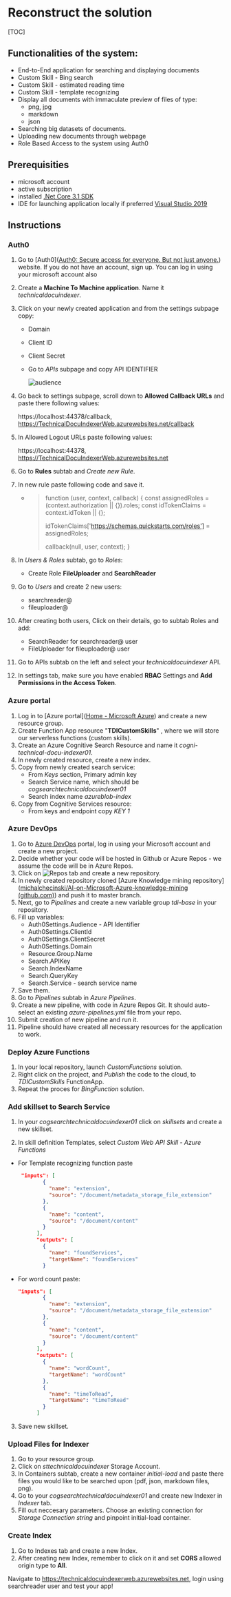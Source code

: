 # Reconstruct the solution

[TOC]

## Functionalities of the system:

- End-to-End application for searching and displaying documents
- Custom Skill - Bing search
- Custom Skill - estimated reading time
- Custom Skill - template recognizing
- Display all documents with immaculate preview of files of type:
  - png, jpg
  - markdown
  - json
- Searching big datasets of documents.
- Uploading new documents through webpage
- Role Based Access to the system using Auth0

## Prerequisities

- microsoft account
- active subscription
- installed [.Net Core 3.1 SDK](https://dotnet.microsoft.com/download/dotnet-core/3.1)
- IDE for launching application locally if preferred [Visual Studio 2019](https://visualstudio.microsoft.com/pl/vs/)

## Instructions

### Auth0

1. Go to [Auth0]([Auth0: Secure access for everyone. But not just anyone.](https://auth0.com/)) website. If you do not have an account, sign up. You can log in using your microsoft account also

2. Create a **Machine To Machine application**. Name it *technicaldocuindexer*.

3. Click on your newly created application and from the settings subpage copy:

   - Domain

   - Client ID

   - Client Secret

   - Go to *APIs* subpage and copy API IDENTIFIER

     ![audience](C:\Users\Z6MVM\Desktop\graphics\audience.PNG)

4. Go back to settings subpage, scroll down to **Allowed Callback URLs** and paste there following values:

   https://localhost:44378/callback, https://TechnicalDocuIndexerWeb.azurewebsites.net/callback

5. In Allowed Logout URLs paste following values:

   https://localhost:44378, https://TechnicalDocuIndexerWeb.azurewebsites.net

6. Go to **Rules** subtab and *Create new Rule*.

7. In new rule paste following code and save it.

   - >  function (user, context, callback) {
     >   const assignedRoles = (context.authorization || {}).roles;
     >   const idTokenClaims = context.idToken || {};
     >
     >   idTokenClaims['https://schemas.quickstarts.com/roles'] = assignedRoles;
     >
     >   callback(null, user, context);
     > }

8. In *Users & Roles* subtab, go to *Roles*:

   - Create Role **FileUploader** and **SearchReader**

9. Go to *Users* and create 2 new users:

   - searchreader@<yourchoiceofdomain>
   - fileuploader@<yourchoiceofdomain>

10. After creating both users, Click on their details, go to subtab Roles and add:

    - SearchReader for searchreader@ user
    - FileUploader for fileuploader@ user

11. Go to APIs subtab on the left and select your *technicaldocuindexer* API.

12. In settings tab, make sure you have enabled **RBAC** Settings and **Add Permissions in the Access Token**.

### Azure portal 

1. Log in to [Azure portal]([Home - Microsoft Azure](https://portal.azure.com/#home)) and create a new resource group.
2. Create Function App resource "**TDICustomSkills**" , where we will store our serverless functions (custom skills).
3. Create an Azure Cognitive Search Resource and name it *cogni-technical-docu-indexer01*.
4. In newly created resource, create a new index.
5. Copy from newly created search service:
   - From *Keys* section, Primary admin key
   - Search Service name, which should be *cogsearchtechnicaldocuindexer01*
   - Search index name *azureblob-index*
6. Copy from Cognitive Services resource:
   - From keys and endpoint copy *KEY 1*

### Azure DevOps 

1. Go to [Azure DevOps](https://dev.azure.com/) portal, log in using your Microsoft account and create a new project.
2. Decide whether your code will be hosted in Github or Azure Repos - we assume the code will be in Azure Repos.
3. Click on ![Repos](C:\Users\Z6MVM\Desktop\graphics\Repos.PNG) tab and create a new repository.
4. In newly created repository cloned [Azure Knowledge mining repository]([michalchecinski/AI-on-Microsoft-Azure-knowledge-mining (github.com)](https://github.com/michalchecinski/AI-on-Microsoft-Azure-knowledge-mining)) and push it to master branch.
5. Next, go to *Pipelines* and create a new variable group *tdi-base* in your repository.
6. Fill up variables:
   - Auth0Settings.Audience - API Identifier
   - Auth0Settings.ClientId
   - Auth0Settings.ClientSecret
   - Auth0Settings.Domain
   - Resource.Group.Name
   - Search.APIKey
   - Search.IndexName
   - Search.QueryKey
   - Search.Service - search service name
7. Save them.
8. Go to *Pipelines* subtab in *Azure Pipelines*.
9. Create a new pipeline, with code in Azure Repos Git. It should auto-select an existing *azure-pipelines.yml* file from your repo.
10. Submit creation of new pipeline and run it.
11. Pipeline should have created all necessary resources for the application to work.

### Deploy Azure Functions

1. In your local repository, launch *CustomFunctions* solution.
2. Right click on the project, and *Publish* the code to the cloud, to *TDICustomSkills* FunctionApp.
3. Repeat the proces for *BingFunction* solution.

### Add skillset to Search Service

1. In your *cogsearchtechnicaldocuindexer01* click on *skillsets* and create a new skillset.

2.  In skill definition Templates, select *Custom Web API Skill - Azure Functions*

   - For Template recognizing function paste 

     ```json
      "inputs": [
             {
               "name": "extension",
               "source": "/document/metadata_storage_file_extension"
             },
             {
               "name": "content",
               "source": "/document/content"
             }
           ],
           "outputs": [
             {
               "name": "foundServices",
               "targetName": "foundServices"
             }
     ```

   - For word count paste:

     ```json
     "inputs": [
             {
               "name": "extension",
               "source": "/document/metadata_storage_file_extension"
             },
             {
               "name": "content",
               "source": "/document/content"
             }
           ],
           "outputs": [
             {
               "name": "wordCount",
               "targetName": "wordCount"
             },
             {
               "name": "timeToRead",
               "targetName": "timeToRead"
             }
           ]
     ```

3. Save new skillset.

### Upload Files for Indexer

1. Go to your resource group.
2. Click on *sttechnicaldocuindexer* Storage Account.
3. In Containers subtab, create a new container *initial-load* and paste there files you would like to be searched upon (pdf, json, markdown files, png).
4. Go to your *cogsearchtechnicaldocuindexer01* and create new Indexer in *Indexer* tab.
5. Fill out neccesary parameters. Choose an existing connection for *Storage Connection string* and pinpoint initial-load container.

### Create Index

1. Go to Indexes tab and create a new Index.
2. After creating new Index, remember to click on it and set **CORS** allowed origin type to **All**.

Navigate to https://technicaldocuindexerweb.azurewebsites.net, login using searchreader user and test your app!



